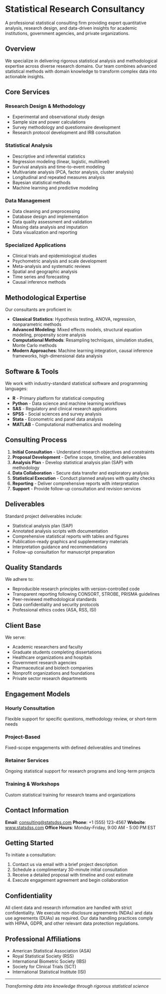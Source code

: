 # Statistical Research Consultancy

A professional statistical consulting firm providing expert quantitative analysis, research design, and data-driven insights for academic institutions, government agencies, and private organizations.

## Overview

We specialize in delivering rigorous statistical analysis and methodological expertise across diverse research domains. Our team combines advanced statistical methods with domain knowledge to transform complex data into actionable insights.

## Core Services

### Research Design & Methodology
- Experimental and observational study design
- Sample size and power calculations
- Survey methodology and questionnaire development
- Research protocol development and IRB consultation

### Statistical Analysis
- Descriptive and inferential statistics
- Regression modeling (linear, logistic, multilevel)
- Survival analysis and time-to-event modeling
- Multivariate analysis (PCA, factor analysis, cluster analysis)
- Longitudinal and repeated measures analysis
- Bayesian statistical methods
- Machine learning and predictive modeling

### Data Management
- Data cleaning and preprocessing
- Database design and implementation
- Data quality assessment and validation
- Missing data analysis and imputation
- Data visualization and reporting

### Specialized Applications
- Clinical trials and epidemiological studies
- Psychometric analysis and scale development
- Meta-analysis and systematic reviews
- Spatial and geographic analysis
- Time series and forecasting
- Causal inference methods

## Methodological Expertise

Our consultants are proficient in:

- **Classical Statistics**: Hypothesis testing, ANOVA, regression, nonparametric methods
- **Advanced Modeling**: Mixed effects models, structural equation modeling, propensity score analysis
- **Computational Methods**: Resampling techniques, simulation studies, Monte Carlo methods
- **Modern Approaches**: Machine learning integration, causal inference frameworks, high-dimensional data analysis

## Software & Tools

We work with industry-standard statistical software and programming languages:

- **R** - Primary platform for statistical computing
- **Python** - Data science and machine learning workflows
- **SAS** - Regulatory and clinical research applications
- **SPSS** - Social sciences and survey analysis
- **Stata** - Econometric and panel data analysis
- **MATLAB** - Computational mathematics and modeling

## Consulting Process

1. **Initial Consultation** - Understand research objectives and constraints
2. **Proposal Development** - Define scope, timeline, and deliverables
3. **Analysis Plan** - Develop statistical analysis plan (SAP) with methodology
4. **Data Collaboration** - Secure data transfer and exploratory analysis
5. **Statistical Execution** - Conduct planned analyses with quality checks
6. **Reporting** - Deliver comprehensive reports with interpretation
7. **Support** - Provide follow-up consultation and revision services

## Deliverables

Standard project deliverables include:

- Statistical analysis plan (SAP)
- Annotated analysis scripts with documentation
- Comprehensive statistical reports with tables and figures
- Publication-ready graphics and supplementary materials
- Interpretation guidance and recommendations
- Follow-up consultation for manuscript preparation

## Quality Standards

We adhere to:

- Reproducible research principles with version-controlled code
- Transparent reporting following CONSORT, STROBE, PRISMA guidelines
- Peer-reviewed methodological standards
- Data confidentiality and security protocols
- Professional ethics codes (ASA, RSS, ISI)

## Client Base

We serve:

- Academic researchers and faculty
- Graduate students completing dissertations
- Healthcare organizations and hospitals
- Government research agencies
- Pharmaceutical and biotech companies
- Nonprofit organizations and foundations
- Private sector research departments

## Engagement Models

### Hourly Consultation
Flexible support for specific questions, methodology review, or short-term needs

### Project-Based
Fixed-scope engagements with defined deliverables and timelines

### Retainer Services
Ongoing statistical support for research programs and long-term projects

### Training & Workshops
Custom statistical training for research teams and organizations

## Contact Information

**Email**: consulting@statsdss.com
**Phone**: +1 (555) 123-4567
**Website**: www.statsdss.com
**Office Hours**: Monday-Friday, 9:00 AM - 5:00 PM EST

## Getting Started

To initiate a consultation:

1. Contact us via email with a brief project description
2. Schedule a complimentary 30-minute initial consultation
3. Receive a detailed proposal with timeline and cost estimate
4. Execute engagement agreement and begin collaboration

## Confidentiality

All client data and research information are handled with strict confidentiality. We execute non-disclosure agreements (NDAs) and data use agreements (DUAs) as required. Our data handling practices comply with HIPAA, GDPR, and other relevant data protection regulations.

## Professional Affiliations

- American Statistical Association (ASA)
- Royal Statistical Society (RSS)
- International Biometric Society (IBS)
- Society for Clinical Trials (SCT)
- International Statistical Institute (ISI)

---

*Transforming data into knowledge through rigorous statistical science*